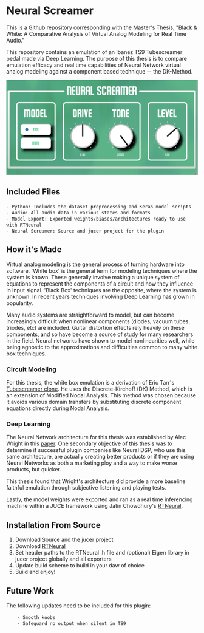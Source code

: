 
# Neural Screamer
This is a Github repository corresponding with the Master's Thesis, "Black & White: A Comparative Analysis of Virtual Analog Modeling for Real Time Audio." 

This repository contains an emulation of an Ibanez TS9 Tubescreamer pedal made via Deep Learning. The purpose of this thesis is to compare emulation efficacy and real time capabilities of Neural Network virtual analog modeling against a component based technique -- the DK-Method.



![Screenshot of Plugin](https://github.com/tgarvs/NeuralScreamer/blob/main/neuralScreamerUI.png "Neural Screamer UI")



## Included Files
    - Python: Includes the dataset preprocessing and Keras model scripts
    - Audio: All audio data in various states and formats
    - Model Export: Exported weights/biases/architectures ready to use with RTNeural
    - Neural Screamer: Source and jucer project for the plugin



## How it's Made
Virtual analog modeling is the general process of turning hardware into software. 'White box' is the general term for modeling techniques where the system is known. These generally involve making a unique system of equations to represent the components of a circuit and how they influence in input signal. 'Black Box' techniques are the opposite, where the system is unknown. In recent years techniques involving Deep Learning has grown in popularity.

Many audio systems are straightforward to model, but can become increasingly difficult when nonlinear components (diodes, vacuum tubes, triodes, etc) are included. Guitar distortion effects rely heavily on these components, and so have become a source of study for many researchers in the field. Neural networks have shown to model nonlinearities well, while being agnostic to the approximations and difficulties common to many white box techniques.

### Circuit Modeling
For this thesis, the white box emulation is a derivation of Eric Tarr's [Tubescreamer clone](https://github.com/erictarrbelmont/TSPedal/tree/CompletedPlugin). He uses the Discrete-Kirchoff (DK) Method, which is an extension of Modified Nodal Analysis. This method was chosen because it avoids various domain transfers by substituting discrete component equations directly during Nodal Analysis.



### Deep Learning
The Neural Network architecture for this thesis was established by Alec Wright in this [paper](https://www.mdpi.com/2076-3417/10/3/766). One secondary objective of this thesis was to determine if successful plugin companies like Neural DSP, who use this same architecture, are actually creating better products or if they are using Neural Networks as both a marketing ploy and a way to make worse products, but quicker. 

This thesis found that Wright's architecture did provide a more baseline faithful emulation through subjective listening and playing tests.

Lastly, the model weights were exported and ran as a real time inferencing machine within a JUCE framework using Jatin Chowdhury's [RTNeural](https://github.com/jatinchowdhury18/RTNeural).



## Installation From Source
1. Download Source and the jucer project
2. Download [RTNeural](https://github.com/jatinchowdhury18/RTNeural)
3. Set header paths to the RTNeural .h file  and (optional) Eigen library in jucer project globally and all exporters
4. Update build scheme to build in your daw of choice
5. Build and enjoy!
 


## Future Work
The following updates need to be included for this plugin:

        - Smooth knobs
        - Safeguard no output when silent in TS9

